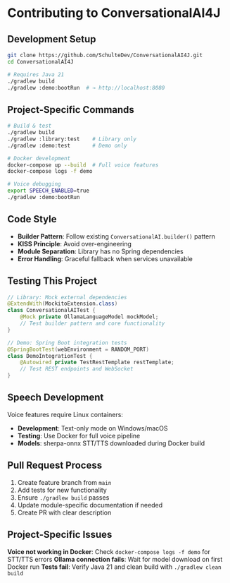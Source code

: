 # Contributing to ConversationalAI4J

## Development Setup

```bash
git clone https://github.com/SchulteDev/ConversationalAI4J.git
cd ConversationalAI4J

# Requires Java 21
./gradlew build
./gradlew :demo:bootRun  # → http://localhost:8080
```

## Project-Specific Commands

```bash
# Build & test
./gradlew build
./gradlew :library:test    # Library only
./gradlew :demo:test       # Demo only

# Docker development
docker-compose up --build  # Full voice features
docker-compose logs -f demo

# Voice debugging  
export SPEECH_ENABLED=true
./gradlew :demo:bootRun
```

## Code Style

- **Builder Pattern**: Follow existing `ConversationalAI.builder()` pattern
- **KISS Principle**: Avoid over-engineering
- **Module Separation**: Library has no Spring dependencies
- **Error Handling**: Graceful fallback when services unavailable

## Testing This Project

```java
// Library: Mock external dependencies
@ExtendWith(MockitoExtension.class)
class ConversationalAITest {
    @Mock private OllamaLanguageModel mockModel;
    // Test builder pattern and core functionality
}

// Demo: Spring Boot integration tests  
@SpringBootTest(webEnvironment = RANDOM_PORT)
class DemoIntegrationTest {
    @Autowired private TestRestTemplate restTemplate;
    // Test REST endpoints and WebSocket
}
```

## Speech Development

Voice features require Linux containers:
- **Development**: Text-only mode on Windows/macOS
- **Testing**: Use Docker for full voice pipeline
- **Models**: sherpa-onnx STT/TTS downloaded during Docker build

## Pull Request Process

1. Create feature branch from `main`
2. Add tests for new functionality  
3. Ensure `./gradlew build` passes
4. Update module-specific documentation if needed
5. Create PR with clear description

## Project-Specific Issues

**Voice not working in Docker**: Check `docker-compose logs -f demo` for STT/TTS errors
**Ollama connection fails**: Wait for model download on first Docker run
**Tests fail**: Verify Java 21 and clean build with `./gradlew clean build`
